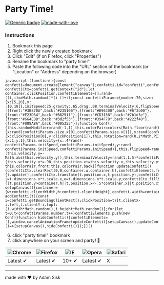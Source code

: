 # Party Time!
[![Generic badge](https://img.shields.io/badge/Version-2.0.0-blue.svg)](https://shields.io/) [![made-with-love](https://img.shields.io/badge/Made%20with-Love-red.svg)](https://www.python.org/)
### Instructions
1. Bookmark this page
2. Right click the newly created bookmark
3. Click "Edit" (if on Firefox, click "Properties")
4. Rename the bookmark to "party time!"
5. Paste the following code into the "URL" section of the bookmark (or "Location" or "Address" depending on the browser)
```
javascript:(function(){const confetti=document.createElement("canvas");confetti.id="confetti",confetti.class="confetti",confetti.style.width="100%",confetti.style.height="100vh",confetti.style.position="fixed",confetti.style.zIndex="99999",document.body.insertBefore(confetti,document.body.firstElementChild);const confettiCtx=confetti.getContext("2d");let container,clickPosition,confettiElements=[];rand=((t,i)=>Math.random()*(i-t)+t);const confettiParams={number:70,size:{x:[5,20],y:[10,18]},initSpeed:25,gravity:.65,drag:.08,terminalVelocity:6,flipSpeed:.017},colors=[{front:"#3B870A",back:"#235106"},{front:"#B96300",back:"#6f3b00"},{front:"#E23D34",back:"#88251f"},{front:"#CD3168",back:"#7b1d3e"},{front:"#664E8B",back:"#3d2f53"},{front:"#394F78",back:"#222f48"},{front:"#008A8A",back:"#005353"}];function Conf(){this.randomModifier=rand(-1,1),this.colorPair=colors[Math.floor(rand(0,colors.length))],this.dimensions={x:rand(confettiParams.size.x[0],confettiParams.size.x[1]),y:rand(confettiParams.size.y[0],confettiParams.size.y[1])},this.position={x:clickPosition[0],y:clickPosition[1]},this.rotation=rand(0,2*Math.PI),this.scale={x:1,y:1},this.velocity={x:.4*rand(-confettiParams.initSpeed,confettiParams.initSpeed),y:rand(-confettiParams.initSpeed,confettiParams.initSpeed)},this.flipSpeed=rand(.2,1.5)*confettiParams.flipSpeed,this.position.y<=container.h&&(this.velocity.y=-Math.abs(this.velocity.y)),this.terminalVelocity=rand(1,1.5)*confettiParams.terminalVelocity,this.update=function(){this.velocity.x*=.98,this.position.x+=this.velocity.x,this.velocity.y+=this.randomModifier*confettiParams.drag,this.velocity.y+=confettiParams.gravity,this.velocity.y=Math.min(this.velocity.y,this.terminalVelocity),this.position.y+=this.velocity.y,this.scale.y=Math.cos((this.position.y+this.randomModifier)*this.flipSpeed),this.color=this.scale.y>0?this.colorPair.front:this.colorPair.back}}function updateConfetti(){confettiCtx.clearRect(0,0,container.w,container.h),confettiElements.forEach(t=>{t.update(),confettiCtx.translate(t.position.x,t.position.y),confettiCtx.rotate(t.rotation);const i=t.dimensions.x*t.scale.x,e=t.dimensions.y*t.scale.y;confettiCtx.fillStyle=t.color,confettiCtx.fillRect(-.5*i,-.5*e,i,e),confettiCtx.setTransform(1,0,0,1,0,0)}),confettiElements.forEach((t,i)=>{(t.position.y>container.h||t.position.x<-.5*container.x||t.position.x>1.5*container.x)&&confettiElements.splice(i,1)}),window.requestAnimationFrame(updateConfetti)}function setupCanvas(){container={w:confetti.clientWidth,h:confetti.clientHeight},confetti.width=container.w,confetti.height=container.h}function addConfetti(t){const i=confetti.getBoundingClientRect();clickPosition=t?[t.clientX-i.left,t.clientY-i.top]:[i.width*Math.random(),i.height*Math.random()];for(let t=0;t<confettiParams.number;t++)confettiElements.push(new Conf)}function hideConfetti(){confettiElements=[],window.cancelAnimationFrame(updateConfetti)}setupCanvas(),updateConfetti(),confetti.addEventListener("click",addConfetti),window.addEventListener("resize",()=>{setupCanvas(),hideConfetti()});})()

```
6. click "party time!" bookmark
7. click anywhere on your screen and party! 🎉

![Chrome](https://raw.githubusercontent.com/alrra/browser-logos/master/src/chrome/chrome_48x48.png) | ![Firefox](https://raw.githubusercontent.com/alrra/browser-logos/master/src/firefox/firefox_48x48.png) | ![IE](https://raw.githubusercontent.com/alrra/browser-logos/master/src/edge/edge_48x48.png) | ![Opera](https://raw.githubusercontent.com/alrra/browser-logos/master/src/opera/opera_48x48.png) | ![Safari](https://raw.githubusercontent.com/alrra/browser-logos/master/src/safari/safari_48x48.png)
--- | --- | --- | --- | --- |
Latest ✔ | Latest ✔ | 10+ ✔ | Latest ✔ | X |
---
made with ♥️ by Adam Sisk
